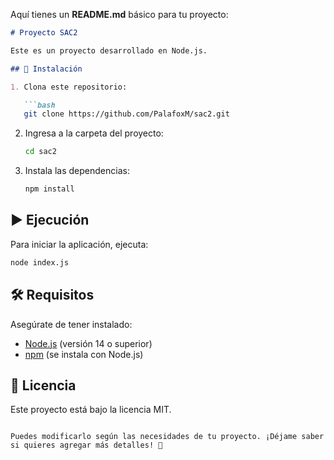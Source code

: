 Aquí tienes un **README.md** básico para tu proyecto:  

```markdown
# Proyecto SAC2

Este es un proyecto desarrollado en Node.js.

## 🚀 Instalación

1. Clona este repositorio:

   ```bash
   git clone https://github.com/PalafoxM/sac2.git
   ```

2. Ingresa a la carpeta del proyecto:

   ```bash
   cd sac2
   ```

3. Instala las dependencias:

   ```bash
   npm install
   ```

## ▶️ Ejecución

Para iniciar la aplicación, ejecuta:

```bash
node index.js
```

## 🛠 Requisitos

Asegúrate de tener instalado:

- [Node.js](https://nodejs.org/) (versión 14 o superior)
- [npm](https://www.npmjs.com/) (se instala con Node.js)

## 📄 Licencia

Este proyecto está bajo la licencia MIT.
```

Puedes modificarlo según las necesidades de tu proyecto. ¡Déjame saber si quieres agregar más detalles! 🚀
